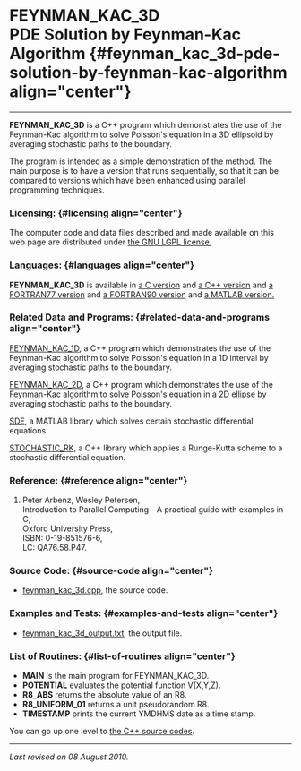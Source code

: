 FEYNMAN\_KAC\_3D\
PDE Solution by Feynman-Kac Algorithm {#feynman_kac_3d-pde-solution-by-feynman-kac-algorithm align="center"}
=====================================

------------------------------------------------------------------------

**FEYNMAN\_KAC\_3D** is a C++ program which demonstrates the use of the
Feynman-Kac algorithm to solve Poisson's equation in a 3D ellipsoid by
averaging stochastic paths to the boundary.

The program is intended as a simple demonstration of the method. The
main purpose is to have a version that runs sequentially, so that it can
be compared to versions which have been enhanced using parallel
programming techniques.

### Licensing: {#licensing align="center"}

The computer code and data files described and made available on this
web page are distributed under [the GNU LGPL
license.](../../txt/gnu_lgpl.txt)

### Languages: {#languages align="center"}

**FEYNMAN\_KAC\_3D** is available in [a C
version](../../c_src/feynman_kac_3d/feynman_kac_3d.md) and [a C++
version](../../master/feynman_kac_3d/feynman_kac_3d.md) and [a
FORTRAN77 version](../../f77_src/feynman_kac_3d/feynman_kac_3d.md) and
[a FORTRAN90 version](../../f_src/feynman_kac_3d/feynman_kac_3d.md)
and [a MATLAB version.](../../m_src/feynman_kac_3d/feynman_kac_3d.md)

### Related Data and Programs: {#related-data-and-programs align="center"}

[FEYNMAN\_KAC\_1D](../../master/feynman_kac_1d/feynman_kac_1d.md), a
C++ program which demonstrates the use of the Feynman-Kac algorithm to
solve Poisson's equation in a 1D interval by averaging stochastic paths
to the boundary.

[FEYNMAN\_KAC\_2D](../../master/feynman_kac_2d/feynman_kac_2d.md), a
C++ program which demonstrates the use of the Feynman-Kac algorithm to
solve Poisson's equation in a 2D ellipse by averaging stochastic paths
to the boundary.

[SDE](../../m_src/sde/sde.md), a MATLAB library which solves certain
stochastic differential equations.

[STOCHASTIC\_RK](../../master/stochastic_rk/stochastic_rk.md), a C++
library which applies a Runge-Kutta scheme to a stochastic differential
equation.

### Reference: {#reference align="center"}

1.  Peter Arbenz, Wesley Petersen,\
    Introduction to Parallel Computing - A practical guide with examples
    in C,\
    Oxford University Press,\
    ISBN: 0-19-851576-6,\
    LC: QA76.58.P47.

### Source Code: {#source-code align="center"}

-   [feynman\_kac\_3d.cpp](feynman_kac_3d.cpp), the source code.

### Examples and Tests: {#examples-and-tests align="center"}

-   [feynman\_kac\_3d\_output.txt](feynman_kac_3d_output.txt), the
    output file.

### List of Routines: {#list-of-routines align="center"}

-   **MAIN** is the main program for FEYNMAN\_KAC\_3D.
-   **POTENTIAL** evaluates the potential function V(X,Y,Z).
-   **R8\_ABS** returns the absolute value of an R8.
-   **R8\_UNIFORM\_01** returns a unit pseudorandom R8.
-   **TIMESTAMP** prints the current YMDHMS date as a time stamp.

You can go up one level to [the C++ source codes](../cpp_src.md).

------------------------------------------------------------------------

*Last revised on 08 August 2010.*
